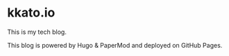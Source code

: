 # kkato.io

This is my tech blog.

This blog is powered by Hugo & PaperMod and deployed on GitHub Pages.
